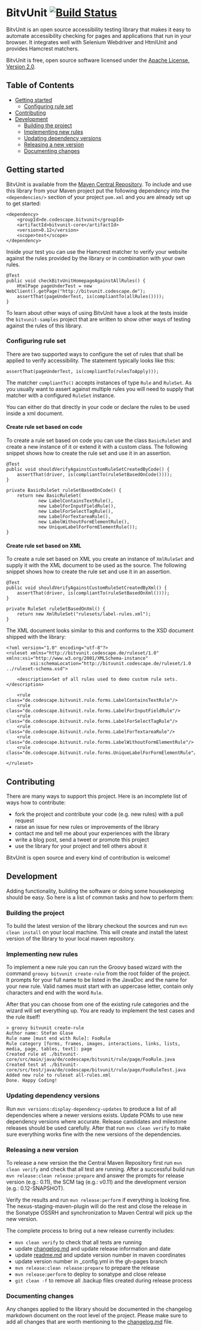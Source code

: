 # BitvUnit [![Build Status](https://travis-ci.org/codescape/bitvunit.png?branch=master)](https://travis-ci.org/codescape/bitvunit)

BitvUnit is an open source accessibility testing library that makes it easy to automate accessibility checking for pages and applications that run in your browser. It integrates well with Selenium Webdriver and HtmlUnit and provides Hamcrest matchers.

BitvUnit is free, open source software licensed under the [Apache License, Version 2.0](http://www.apache.org/licenses/LICENSE-2.0.html).

## Table of Contents

* [Getting started](#getting-started)
   * [Configuring rule set](#configuring-rule-set)
* [Contributing](#contributing)
* [Development](#development)
    * [Building the project](#building-the-project)
    * [Implementing new rules](#implementing-new-rules)
    * [Updating dependency versions](#updating-dependency-versions)
    * [Releasing a new version](#releasing-a-new-version)
    * [Documenting changes](#documenting-changes)
 
## Getting started

BitvUnit is available from the [Maven Central Repository](http://repo1.maven.org/maven2/de/codescape/bitvunit/). To include and use this library from your Maven project put the following dependency into the `<dependencies/>` section of your project `pom.xml` and you are already set up to get started:

    <dependency>
        <groupId>de.codescape.bitvunit</groupId>
        <artifactId>bitvunit-core</artifactId>
        <version>0.12</version>
        <scope>test</scope>
    </dependency>

Inside your test you can use the Hamcrest matcher to verify your website against the rules provided by the library or in combination with your own rules.

    @Test
    public void checkBitvUnitHomepageAgainstAllRules() {
        HtmlPage pageUnderTest = new WebClient().getPage("http://bitvunit.codescape.de");
        assertThat(pageUnderTest, is(compliantTo(allRules())));
    }

To learn about other ways of using BitvUnit have a look at the tests inside the `bitvunit-samples` project that are written to show other ways of testing against the rules of this library.

### Configuring rule set

There are two supported ways to configure the set of rules that shall be applied to verify accessibility. The statement typically looks like this:

    assertThat(pageUnderTest, is(compliantTo(rulesToApply)));

The matcher `compliantTo()` accepts instances of type `Rule` and `RuleSet`. As you usually want to assert against multiple rules you will need to supply that matcher with a configured `RuleSet` instance.

You can either do that directly in your code or declare the rules to be used inside a xml document. 

#### Create rule set based on code

To create a rule set based on code you can use the class `BasicRuleSet` and create a new instance of it or extend it with a custom class. The following snippet shows how to create the rule set and use it in an assertion.

    @Test
    public void shouldVerifyAgainstCustomRuleSetCreatedByCode() {
        assertThat(driver, is(compliantTo(ruleSetBasedOnCode())));
    }

    private BasicRuleSet ruleSetBasedOnCode() {
        return new BasicRuleSet(
                new LabelContainsTextRule(),
                new LabelForInputFieldRule(),
                new LabelForSelectTagRule(),
                new LabelForTextareaRule(),
                new LabelWithoutFormElementRule(),
                new UniqueLabelForFormElementRule());
    }

#### Create rule set based on XML

To create a rule set based on XML you create an instance of `XmlRuleSet` and supply it with the XML document to be used as the source. The following snippet shows how to create the rule set and use it in an assertion.

    @Test
    public void shouldVerifyAgainstCustomRuleSetCreatedByXml() {
        assertThat(driver, is(compliantTo(ruleSetBasedOnXml())));
    }

    private RuleSet ruleSetBasedOnXml() {
        return new XmlRuleSet("rulesets/label-rules.xml");
    }

The XML document looks similar to this and conforms to the XSD document shipped with the library:

    <?xml version="1.0" encoding="utf-8"?>
    <ruleset xmlns="http://bitvunit.codescape.de/ruleset/1.0" xmlns:xsi="http://www.w3.org/2001/XMLSchema-instance"
             xsi:schemaLocation="http://bitvunit.codescape.de/ruleset/1.0 ../ruleset-schema.xsd">
    
        <description>Set of all rules used to demo custom rule sets.</description>
    
        <rule class="de.codescape.bitvunit.rule.forms.LabelContainsTextRule"/>
        <rule class="de.codescape.bitvunit.rule.forms.LabelForInputFieldRule"/>
        <rule class="de.codescape.bitvunit.rule.forms.LabelForSelectTagRule"/>
        <rule class="de.codescape.bitvunit.rule.forms.LabelForTextareaRule"/>
        <rule class="de.codescape.bitvunit.rule.forms.LabelWithoutFormElementRule"/>
        <rule class="de.codescape.bitvunit.rule.forms.UniqueLabelForFormElementRule"/>
    
    </ruleset>

## Contributing

There are many ways to support this project. Here is an incomplete list of ways how to contribute:

* fork the project and contribute your code (e.g. new rules) with a pull request
* raise an issue for new rules or improvements of the library
* contact me and tell me about your experiences with the library
* write a blog post, send a tweet or promote this project
* use the library for your project and tell others about it

BitvUnit is open source and every kind of contribution is welcome!

## Development

Adding functionality, building the software or doing some housekeeping should be easy. So here is a list of common tasks and how to perform them:

### Building the project

To build the latest version of the library checkout the sources and run `mvn clean install` on your local machine. This will create and install the latest version of the library to your local maven repository.

### Implementing new rules

To implement a new rule you can run the Groovy based wizard with the command `groovy bitvunit create-rule` from the root folder of the project. It prompts for your full name to be listed in the JavaDoc and the name for your new rule. Valid names must start with an uppercase letter, contain only characters and end with the word `Rule`.

After that you can choose from one of the existing rule categories and the wizard will set everything up. You are ready to implement the test cases and the rule itself!

    > groovy bitvunit create-rule
    Author name: Stefan Glase
    Rule name [must end with Rule]: FooRule
    Rule category [forms, frames, images, interactions, links, lists, media, page, tables, text]: page
    Created rule at ./bitvunit-core/src/main/java/de/codescape/bitvunit/rule/page/FooRule.java
    Created test at ./bitvunit-core/src/test/java/de/codescape/bitvunit/rule/page/FooRuleTest.java
    Added new rule to ruleset all-rules.xml
    Done. Happy Coding!

### Updating dependency versions

Run `mvn versions:display-dependency-updates` to produce a list of all dependencies where a newer versions exists. Update POMs to use new dependency versions where accurate. Release candidates and milestone releases should be used carefully. After that run `mvn clean verify` to make sure everything works fine with the new versions of the dependencies.

### Releasing a new version

To release a new version the the Central Maven Repository first run `mvn clean verify` and check that all test are running. After a successful build run `mvn release:clean release:prepare` and answer the prompts for release version (e.g.: 0.11), the SCM tag (e.g.: v0.11) and the development version (e.g.: 0.12-SNAPSHOT).

Verify the results and run `mvn release:perform` if everything is looking fine. The nexus-staging-maven-plugin will do the rest and close the release in the Sonatype OSSRH and synchronization to Maven Central will pick up the new version.

The complete process to bring out a new release currently includes:

* `mvn clean verify` to check that all tests are running
* update [changelog.md](/changelog.md) and update release information and date
* update [readme.md](/readme.md) and update version number in maven coordinates
* update version number in _config.yml in the gh-pages branch
* `mvn release:clean release:prepare` to prepare the release
* `mvn release:perform` to deploy to sonatype and close release
* `git clean -f` to remove all .backup files created during release process

### Documenting changes

Any changes applied to the library should be documented in the changelog markdown document on the root level of the project. Please make sure to add all changes that are worth mentioning to the [changelog.md](/changelog.md) file.
